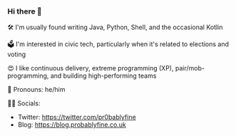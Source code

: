 ### Hi there 👋

🛠 I'm usually found writing Java, Python, Shell, and the occasional Kotlin

🗳 I'm interested in civic tech, particularly when it's related to elections and voting

😍 I like continuous delivery, extreme programming (XP), pair/mob-programming, and building high-performing teams

👤 Pronouns: he/him

🤳🏻 Socials:
 - Twitter: https://twitter.com/pr0bablyfine
 - Blog: https://blog.probablyfine.co.uk
